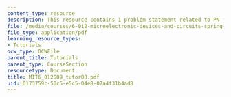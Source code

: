 ```yaml
---
content_type: resource
description: This resource contains 1 problem statement related to PN junction diode.
file: /media/courses/6-012-microelectronic-devices-and-circuits-spring-2009/6173759c50c5e5c504e807a4f31b4ad8_MIT6_012S09_tutor08.pdf
file_type: application/pdf
learning_resource_types:
- Tutorials
ocw_type: OCWFile
parent_title: Tutorials
parent_type: CourseSection
resourcetype: Document
title: MIT6_012S09_tutor08.pdf
uid: 6173759c-50c5-e5c5-04e8-07a4f31b4ad8
---
```

